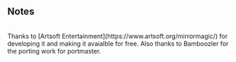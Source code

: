## Notes
<br/>
Thanks to [Artsoft Entertainment](https://www.artsoft.org/mirrormagic/) for developing it and making it avaialble for free.  Also thanks to Bamboozler for the porting work for portmaster.
<br/>
